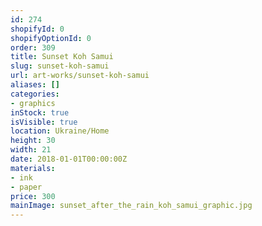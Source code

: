 ```yaml
---
id: 274
shopifyId: 0
shopifyOptionId: 0
order: 309
title: Sunset Koh Samui
slug: sunset-koh-samui
url: art-works/sunset-koh-samui
aliases: []
categories:
- graphics
inStock: true
isVisible: true
location: Ukraine/Home
height: 30
width: 21
date: 2018-01-01T00:00:00Z
materials:
- ink
- paper
price: 300
mainImage: sunset_after_the_rain_koh_samui_graphic.jpg
---
```

